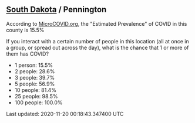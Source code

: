 
## [South Dakota](/united-states/south-dakota) / Pennington

According to [MicroCOVID.org](http://microcovid.org),
the "Estimated Prevalence" of COVID in this county is 15.5%

If you interact with a certain number of people in this location
(all at once in a group, or spread out across the day), what is the chance that
1 or more of them has COVID?

- 1 person: 15.5%
- 2 people: 28.6%
- 3 people: 39.7%
- 5 people: 56.9%
- 10 people: 81.4%
- 25 people: 98.5%
- 100 people: 100.0%

Last updated: 2020-11-20 00:18:43.347400 UTC
